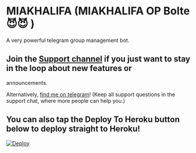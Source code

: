 # MIAKHALIFA  (MIAKHALIFA OP Bolte 😈😈 )

A very powerful telegram group management bot.

## Join the [Support channel](https://t.me/aboutmiakhalifabot) if you just want to stay in the loop about new features or
announcements.

Alternatively, [find me on telegram](https://t.me/Gamerfucker)! (Keep all support questions in the support chat, where more people can help you.)

## You can also tap the Deploy To Heroku button below to deploy straight to Heroku!

[![Deploy](https://www.herokucdn.com/deploy/button.svg)](https://heroku.com/deploy?template=https://github.com/gamerfuckerofficial/MIAKHALIFA)
